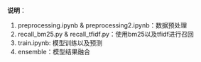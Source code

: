 __说明__：

1. preprocessing.ipynb & preprocessing2.ipynb：数据预处理
2. recall_bm25.py & recall_tfidf.py：使用bm25以及tfidf进行召回
3. train.ipynb: 模型训练以及预测
4. ensemble：模型结果融合

